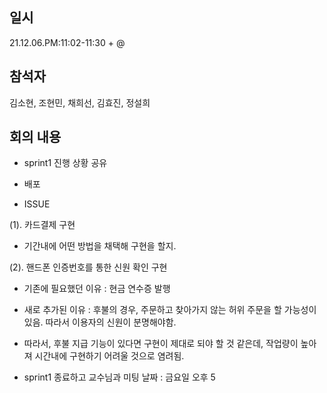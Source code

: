 ## 일시
21.12.06.PM:11:02-11:30 + @
## 참석자
김소현, 조현민, 채희선, 김효진, 정설희
## 회의 내용

- sprint1 진행 상황 공유
- 배포


- ISSUE

(1). 카드결제 구현

- 기간내에 어떤 방법을 채택해 구현을 할지.

(2). 핸드폰 인증번호를 통한 신원 확인 구현

- 기존에 필요했던 이유 : 현금 연수증 발행
- 새로 추가된 이유 : 후불의 경우, 주문하고 찾아가지 않는 허위 주문을 할 가능성이 있음. 따라서 이용자의 신원이 분명해야함.
- 따라서, 후불 지급 기능이 있다면 구현이 제대로 되야 할 것 같은데, 작업량이 높아져 시간내에 구현하기 어려울 것으로 염려됨.

- sprint1 종료하고 교수님과 미팅 날짜 : 금요일 오후 5
